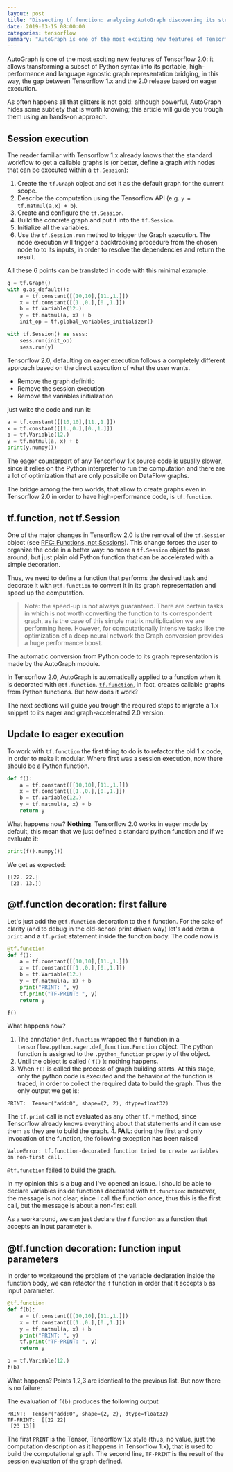 ```yaml
---
layout: post
title: "Dissecting tf.function: analyzing AutoGraph discovering its strength and subtlety"
date: 2019-03-15 08:00:00
categories: tensorflow
summary: "AutoGraph is one of the most exciting new features of Tensorflow 2.0: it allows transforming a subset of Python syntax into its portable, high-performance and language agnostic graph representation bridging, in this way, the gap between Tensorflow 1.x and the 2.0 release based on eager execution. As often happens all that glitters is not gold: although powerful, AutoGraph hides some subtlety that is worth knowing; this article will guide you trough them using an hands-on approach."
---
```


AutoGraph is one of the most exciting new features of Tensorflow 2.0: it allows transforming a subset of Python syntax into its portable, high-performance and language agnostic graph representation bridging, in this way, the gap between Tensorflow 1.x and the 2.0 release based on eager execution.

As often happens all that glitters is not gold: although powerful, AutoGraph hides some subtlety that is worth knowing; this article will guide you trough them using an hands-on approach.

## Session execution

The reader familiar with Tensorflow 1.x already knows that the standard workflow to get a callable graphs is (or better, define a graph with nodes that can be executed within a `tf.Session`):

1. Create the `tf.Graph` object and set it as the default graph for the current scope.
2. Describe the computation using the Tensorflow API (e.g. `y = tf.matmul(a,x) + b`).
3. Create and configure the `tf.Session`.
4. Build the concrete graph and put it into the `tf.Session`.
5. Initialize all the variables.
6. Use the `tf.Session.run` method to trigger the Graph execution. The node execution will trigger a backtracking procedure from the chosen node to to its inputs, in order to resolve the dependencies and return the result.

All these 6 points can be translated in code with this minimal example:

```python
g = tf.Graph()
with g.as_default():
    a = tf.constant([[10,10],[11.,1.]])
    x = tf.constant([[1.,0.],[0.,1.]])
    b = tf.Variable(12.)
    y = tf.matmul(a, x) + b
    init_op = tf.global_variables_initializer()

with tf.Session() as sess:
    sess.run(init_op)
    sess.run(y)
```

Tensorflow 2.0, defaulting on eager execution follows a completely different approach based on the direct execution of what the user wants.

- Remove the graph definitio
- Remove the session execution
- Remove the variables initialzation

just write the code and run it:

```python
a = tf.constant([[10,10],[11.,1.]])
x = tf.constant([[1.,0.],[0.,1.]])
b = tf.Variable(12.)
y = tf.matmul(a, x) + b
print(y.numpy())
```

The eager counterpart of any Tensorflow 1.x source code is usually slower, since it relies on the Python interpreter to run the computation and there are a lot of optimization that are only possibile on DataFlow graphs.

The bridge among the two worlds, that allow to create graphs even in Tensorflow 2.0 in order to have high-performance code, is `tf.function`.

## tf.function, not tf.Session

One of the major changes in Tensorflow 2.0 is the removal of the `tf.Session` object (see [RFC: Functions, not Sessions](https://github.com/tensorflow/community/blob/master/rfcs/20180918-functions-not-sessions-20.md)). This change forces the user to organize the code in a better way: no more a `tf.Session` object to pass around, but just plain old Python function that can be accelerated with a simple decoration.

Thus, we need to define a function that performs the desired task and decorate it with `@tf.function` to convert it in its graph representation and speed up the computation.

> Note: the speed-up is not always guaranteed. There are certain tasks in which is not worth converting the function to its correspondent graph, as is the case of this simple matrix multiplication we are performing here.
> However, for computationally intensive tasks like the optimization of a deep neural network the Graph conversion provides a huge performance boost.

The automatic conversion from Python code to its graph representation is made by the AutoGraph module.

In Tensorflow 2.0, AutoGraph is automatically applied to a function when it is decorated with `@tf.function`. [`tf.function`](https://www.tensorflow.org/versions/r2.0/api_docs/python/tf/function), in fact, creates callable graphs from Python functions. But how does it work?

The next sections will guide you trough the required steps to migrate a 1.x snippet to its eager and graph-accelerated 2.0 version.

## Update to eager execution

To work with `tf.function` the first thing to do is to refactor the old 1.x code, in order to make it modular. Where first was a session execution, now there should be a Python function.

```python
def f():
    a = tf.constant([[10,10],[11.,1.]])
    x = tf.constant([[1.,0.],[0.,1.]])
    b = tf.Variable(12.)
    y = tf.matmul(a, x) + b
    return y
```

What happens now? **Nothing**. Tensorflow 2.0 works in eager mode by default, this mean that we just defined a standard python function and if we evaluate it:

```python
print(f().numpy())
```

We get as expected:
```
[[22. 22.]
 [23. 13.]]
```

## @tf.function decoration: first failure

Let's just add the `@tf.function` decoration to the `f` function. For the sake of clarity (and to debug in the old-school print driven way) let's add even a `print` and a `tf.print` statement inside the function body. The code now is

```python
@tf.function
def f():
    a = tf.constant([[10,10],[11.,1.]])
    x = tf.constant([[1.,0.],[0.,1.]])
    b = tf.Variable(12.)
    y = tf.matmul(a, x) + b
    print("PRINT: ", y)
    tf.print("TF-PRINT: ", y)
    return y

f()
```
What happens now?

1. The annotation `@tf.function` wrapped the `f` function in a `tensorflow.python.eager.def_function.Function` object. The python function is assigned to the `.python_function` property of the object.
2. Until the object is called ( `f()` ): nothing happens.
3. When `f()` is called the process of graph building starts. At this stage, only the python code is executed and the behavior of the function is traced, in order to collect the required data to build the graph. Thus the only output we get is:
```
PRINT:  Tensor("add:0", shape=(2, 2), dtype=float32)
```
The `tf.print` call is not evaluated as any other `tf.*` method, since Tensorflow already knows everything about that statements and it can use them as they are to build the graph.
4. **FAIL**: during the first and only invocation of the function, the following exception has been raised
```
ValueError: tf.function-decorated function tried to create variables on non-first call.
```
`@tf.function` failed to build the graph.

In my opinion this is a bug and I've opened an issue. I should be able to declare variables inside functions decorated with `tf.function`: moreover, the message is not clear, since I call the function once, thus this is the first call, but the message is about a non-first call.

As a workaround, we can just declare the `f` function as a function that accepts an input parameter `b`.

## @tf.function decoration: function input parameters

In order to workaround the problem of the variable declaration inside the function body, we can refactor the `f` function in order that it accepts `b` as input parameter.

```python
@tf.function
def f(b):
    a = tf.constant([[10,10],[11.,1.]])
    x = tf.constant([[1.,0.],[0.,1.]])
    y = tf.matmul(a, x) + b
    print("PRINT: ", y)
    tf.print("TF-PRINT: ", y)
    return y

b = tf.Variable(12.)
f(b)
```

What happens? Points 1,2,3 are identical to the previous list. But now there is no failure:

The evaluation of `f(b)` produces the following output

```
PRINT:  Tensor("add:0", shape=(2, 2), dtype=float32)
TF-PRINT:  [[22 22]
 [23 13]]
```

The first `PRINT` is the Tensor, Tensorflow 1.x style (thus, no value, just the computation description as it happens in Tensorflow 1.x), that is used to build the computational graph.
The second line, `TF-PRINT` is the result of the session evaluation of the graph defined.
